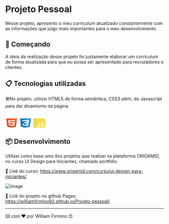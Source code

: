 # Projeto Pessoal

Nesse projeto, apresento o meu curriculum atualizado constantemente com as informações que julgo mais importantes para o meu desenvolvimento.


## 🚀 Começando

A ideia da realização desse projeto foi justamente elaborar um curriculum de forma atualizada para que eu possa ser apresentado para recrutadores e clientes.

## 📋 Tecnologias utilizadas

🛠️No projeto, utilizei HTML5 de forma semântica, CSS3 além, do Javascript para dar dinamismo na página.
<div style="display: inline_block"><br>
<img align="center" alt="Will-HTML" height="30" width="40" src="https://raw.githubusercontent.com/devicons/devicon/master/icons/html5/html5-original.svg">
<img align="center" alt="Will-CSS" height="30" width="40" src="https://raw.githubusercontent.com/devicons/devicon/master/icons/css3/css3-original.svg">
<img align="center" alt="Will-Js" height="30" width="40" src="https://raw.githubusercontent.com/devicons/devicon/master/icons/javascript/javascript-plain.svg">
</div>



## 📦 Desenvolvimento

Utilizei como base ums dos projetos que realizei na plataforma ORIGAMID, no curso UI Design para Iniciantes, chamado portfólio.

📌 Link do curso: https://www.origamid.com/curso/ui-design-para-iniciantes/


![image](https://user-images.githubusercontent.com/89873481/168173902-df2f36b7-22d3-403c-94f2-e966e18d9682.png)


📌 Link do projeto no github Pages: https://williamfirmino92.github.io/Projeto-pessoal/
 


---
⌨️ com ❤️ por William Firmino 😊

